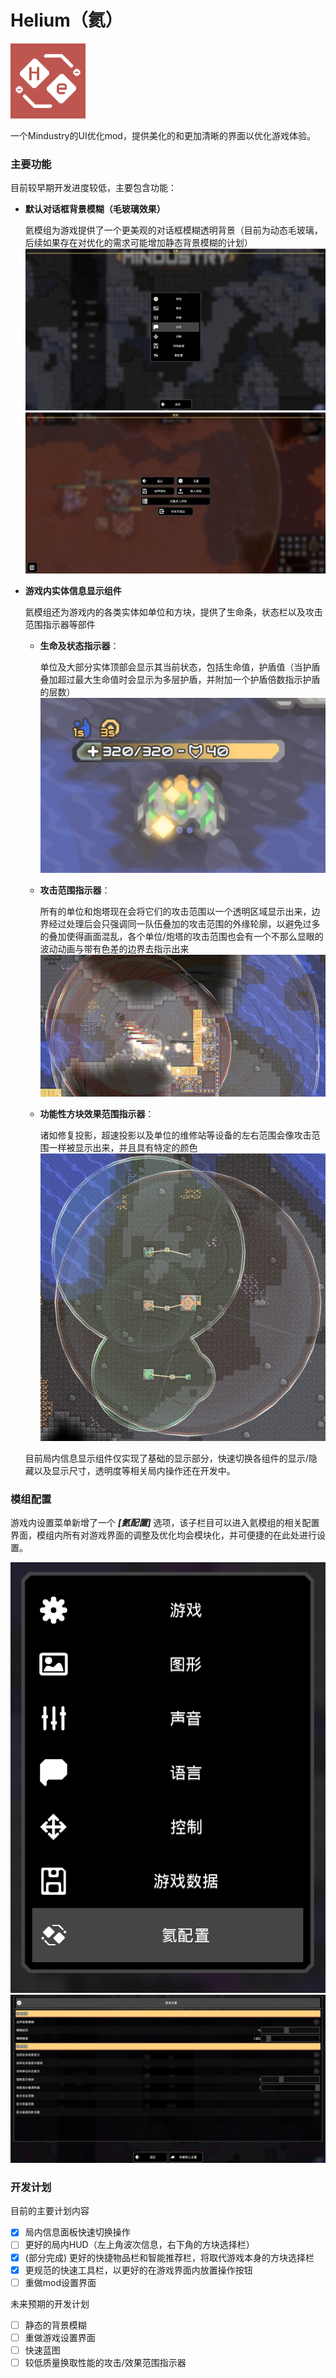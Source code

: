 # Helium（氦）

<!--suppress ALL -->
<img alt="mod icon" height="120" src="icon.png" width="120"/>

一个Mindustry的UI优化mod，提供美化的和更加清晰的界面以优化游戏体验。

### 主要功能

目前较早期开发进度较低，主要包含功能：

- **默认对话框背景模糊（毛玻璃效果）**

  氦模组为游戏提供了一个更美观的对话框模糊透明背景（目前为动态毛玻璃，后续如果存在对优化的需求可能增加静态背景模糊的计划）
  ![背景模糊](preview_imgs/zh_CN/blur-1.png)
  ![背景模糊](preview_imgs/zh_CN/blur-2.png)

- **游戏内实体信息显示组件**

  氦模组还为游戏内的各类实体如单位和方块，提供了生命条，状态栏以及攻击范围指示器等部件
  
  - **生命及状态指示器**：
    
    单位及大部分实体顶部会显示其当前状态，包括生命值，护盾值（当护盾叠加超过最大生命值时会显示为多层护盾，并附加一个护盾倍数指示护盾的层数）
    ![状态显示](preview_imgs/zh_CN/statusDisplay.png)
  - **攻击范围指示器**：
  
    所有的单位和炮塔现在会将它们的攻击范围以一个透明区域显示出来，边界经过处理后会只强调同一队伍叠加的攻击范围的外缘轮廓，以避免过多的叠加使得画面混乱，各个单位/炮塔的攻击范围也会有一个不那么显眼的波动动画与带有色差的边界去指示出来
    ![攻击范围](preview_imgs/zh_CN/attackRange.png)
  - **功能性方块效果范围指示器**：
  
    诸如修复投影，超速投影以及单位的维修站等设备的左右范围会像攻击范围一样被显示出来，并且具有特定的颜色
    ![效果范围](preview_imgs/zh_CN/effectRange.png)
  
  目前局内信息显示组件仅实现了基础的显示部分，快速切换各组件的显示/隐藏以及显示尺寸，透明度等相关局内操作还在开发中。

### 模组配置

游戏内设置菜单新增了一个 **_\[氦配置]_** 选项，该子栏目可以进入氦模组的相关配置界面，模组内所有对游戏界面的调整及优化均会模块化，并可便捷的在此处进行设置。

![配置入口](preview_imgs/zh_CN/configEntry.png)
![配置界面](preview_imgs/zh_CN/configurePane.png)

### 开发计划

目前的主要计划内容

- [x] 局内信息面板快速切换操作
- [ ] 更好的局内HUD（左上角波次信息，右下角的方块选择栏）
- [x] (部分完成) 更好的快捷物品栏和智能推荐栏，将取代游戏本身的方块选择栏
- [x] 更规范的快速工具栏，以更好的在游戏界面内放置操作按钮
- [ ] 重做mod设置界面

未来预期的开发计划

- [ ] 静态的背景模糊
- [ ] 重做游戏设置界面
- [ ] 快速蓝图
- [ ] 较低质量换取性能的攻击/效果范围指示器
